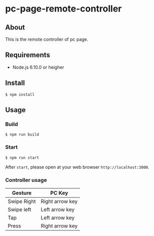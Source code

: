 # pc-page-remote-controller

## About

This is the remote controller of pc page.


## Requirements

* Node.js 6.10.0 or heigher


## Install


```
$ npm install
```

## Usage


### Build

```
$ npm run build
```

### Start

```
$ npm run start
```

After `start`, please open at your web browser `http://localhost:3000`.


### Controller usage

| Gesture | PC Key |
| - | - |
| Swipe Right | Right arrow key | 
| Swipe left | Left arrow key | 
| Tap | Left arrow key | 
| Press | Right arrow key | 

